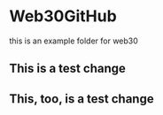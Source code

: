 # Web30GitHub
this is an example folder for web30


## This is a test change

## This, too, is a test change
